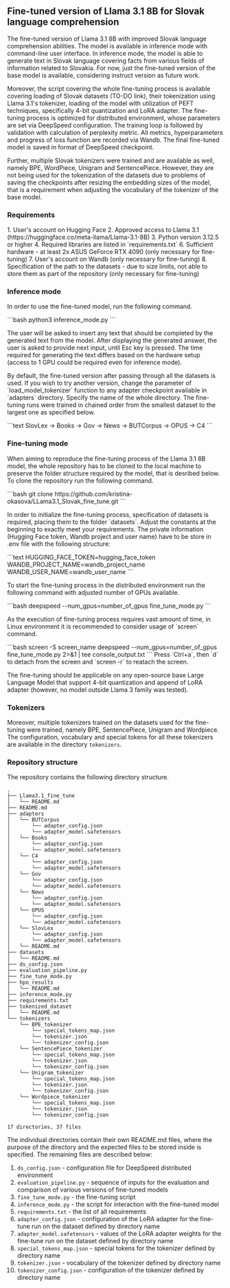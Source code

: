 ## Fine-tuned version of Llama 3.1 8B for Slovak language comprehension 

<p align="left">
The fine-tuned version of Llama 3.1 8B with improved Slovak language comprehension abilities. The model is available in inference mode with command-line user interface. In inference mode, the model is able to generate text in Slovak language covering facts from various fields of information related to Slovakia. For now, just the fine-tuned version of the base model is available, considering instruct version as future work. </p>

<p align="left">
Moreover, the script covering the whole fine-tuning process is available covering loading of Slovak datasets (TO-DO link), their tokenization using Llama 3.1's tokenizer, loading of the model with utilization of PEFT techniques, specifically 4-bit quantization and LoRA adapter. The fine-tuning process is optimized for distributed environment, whose parameters are set via DeepSpeed configuration. The training loop is followed by validation with calculation of perplexity metric. All metrics, hyperparameters and progress of loss function are recorded via Wandb. The final fine-tuned model is saved in format of DeepSpeed checkpoint. </p>

<p align="left">
Further, multiple Slovak tokenizers were trained and are available as well, namely BPE, WordPiece, Unigram and SentencePiece. However, they are not being used for the tokenization of the datasets due to problems of saving the checkpoints after resizing the embedding sizes of the model, that is a requirement when adjusting the vocabulary of the tokenizer of the base model. </p>

### Requirements
<p align="left">
1. User's account on Hugging Face
2. Approved access to Llama 3.1 (https://huggingface.co/meta-llama/Llama-3.1-8B)
3. Python version 3.12.5 or higher
4. Required libraries are listed in `requirements.txt`
6. Sufficient hardware - at least 2x ASUS GeForce RTX 4090 (only necessary for fine-tuning)
7. User's account on Wandb (only necessary for fine-tuning)
8. Specification of the path to the datasets - due to size limits, not able to store them as part of the repository (only necessary for fine-tuning) </p>

### Inference mode
<p align="left">
In order to use the fine-tuned model, run the following command. </p>
```bash
python3 inference_mode.py
```
<p align="left">
The user will be asked to insert any text that should be completed by the generated text from the model. After displaying the generated answer, the user is asked to provide next input, until Esc key is pressed. The time required for generating the text differs based on the hardware setup (access to 1 GPU could be required even for inference mode). </p>

<p align="left">
By default, the fine-tuned version after passing through all the datasets is used. If you wish to try another version, change the parameter of `load_model_tokenizer` function to any adapter checkpoint available in `adapters` directory. Specify the name of the whole directory. The fine-tuning runs were trained in chained order from the smallest dataset to the largest one as specified below. </p>
```text
SlovLex -> Books -> Gov -> News -> BUTCorpus -> OPUS -> C4
```

### Fine-tuning mode
<p align="left">
When aiming to reproduce the fine-tuning process of the Llama 3.1 8B model, the whole repository has to be cloned to the local machine to preserve the folder structure required by the model, that is desribed below. To clone the repository run the following command. </p>
```bash
git clone https://github.com/kristina-okasova/LLama3.1_Slovak_fine_tune.git
```
<p align="left">
In order to initialize the fine-tuning process, specification of datasets is required, placing them to the folder `datasets`. Adjust the constants at the beginning to exactly meet your requirements. The private information (Hugging Face token, Wandb project and user name) have to be store in .env file with the following structure: </p>
```text
HUGGING_FACE_TOKEN=hugging_face_token
WANDB_PROJECT_NAME=wandb_project_name
WANDB_USER_NAME=wandb_user_name
```
<p align="left">
To start the fine-tuning process in the distributed environment run the following command with adjusted number of GPUs available. </p>
```bash
deepspeed --num_gpus=number_of_gpus fine_tune_mode.py
```
<p align="left">
As the execution of fine-tuning process requires vast amount of time, in Linux environment it is recommended to consider usage of `screen` command. </p>
```bash
screen -S screen_name
deepspeed --num_gpus=number_of_gpus fine_tune_mode.py 2>&1 | tee console_output.txt
```
Press `Ctrl+a`, then `d` to detach from the screen and `screen -r` to reatach the screen.

The fine-tuning should be applicable on any open-source base Large Language Model that support 4-bit quantization and append of LoRA adapter (however, no model outside Llama 3 family was tested).

### Tokenizers
Moreover, multiple tokenizers trained on the datasets used for the fine-tuning were trained, namely BPE, SentencePiece, Unigram and Wordpiece. The configuration, vocabulary and special tokens for all these tokenizers are available in the directory `tokenizers`.

### Repository structure
The repository contains the following directory structure.
```text
.
├── Llama3.1_fine_tune
│   └── README.md
├── README.md
├── adapters
│   └── BUTCorpus
│       └── adapter_config.json
│       └── adapter_model.safetensors
│   └── Books
│       └── adapter_config.json
│       └── adapter_model.safetensors
│   └── C4
│       └── adapter_config.json
│       └── adapter_model.safetensors
│   └── Gov
│       └── adapter_config.json
│       └── adapter_model.safetensors
│   └── News
│       └── adapter_config.json
│       └── adapter_model.safetensors
│   └── OPUS
│       └── adapter_config.json
│       └── adapter_model.safetensors
│   └── SlovLex
│       └── adapter_config.json
│       └── adapter_model.safetensors
│   └── README.md
├── datasets
│   └── README.md
├── ds_config.json
├── evaluation_pipeline.py
├── fine_tune_mode.py
├── hpo_results
│   └── README.md
├── inference_mode.py
├── requirements.txt
├── tokenized_dataset
│   └── README.md
└── tokenizers
    └── BPE_tokenizer
        └── special_tokens_map.json
        └── tokenizer.json
        └── tokenizer_config.json
    └── SentencePiece_tokenizer
        └── special_tokens_map.json
        └── tokenizer.json
        └── tokenizer_config.json
    └── Unigram_tokenizer
        └── special_tokens_map.json
        └── tokenizer.json
        └── tokenizer_config.json
    └── Wordpiece_tokenizer
        └── special_tokens_map.json
        └── tokenizer.json
        └── tokenizer_config.json

17 directories, 37 files
```
The individual directories contain their own README.md files, where the purpose of the directory and the expected files to be stored inside is specified. The remaining files are described below:
1. `ds_config.json` - configuration file for DeepSpeed distributed environment
2. `evaluation_pipeline.py` - sequence of inputs for the evaluation and comparison of various versions of fine-tuned models
3. `fine_tune_mode.py` - the fine-tuning script
4. `inference_mode.py` - the script for interaction with the fine-tuned model
5. `requirements.txt` - the list of all requirements
6. `adapter_config.json` - configuration of the LoRA adapter for the fine-tune run on the dataset defined by directory name
7. `adapter_model.safetensors` - values of the LoRA adapter weights for the fine-tune run on the dataset defined by directory name
8. `special_tokens_map.json` - special tokens for the tokenizer defined by directory name
9. `tokenizer.json` - vocabulary of the tokenizer defined by directory name
10. `tokenizer_config.json` - configuration of the tokenizer defined by directory name
